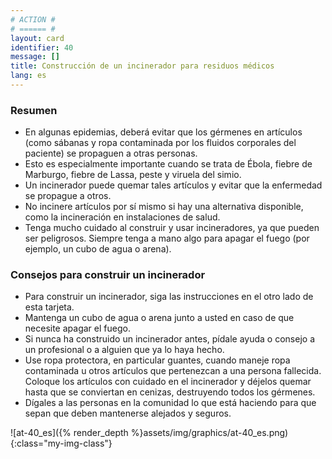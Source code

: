 ```yaml
---
# ACTION #
# ====== #
layout: card
identifier: 40
message: []
title: Construcción de un incinerador para residuos médicos
lang: es
---
```


### Resumen

- En algunas epidemias, deberá evitar que los gérmenes en artículos (como sábanas y ropa contaminada por los fluidos corporales del paciente) se propaguen a otras personas.
- Esto es especialmente importante cuando se trata de Ébola, fiebre de Marburgo, fiebre de Lassa, peste y viruela del simio.
- Un incinerador puede quemar tales artículos y evitar que la enfermedad se propague a otros.
- No incinere artículos por sí mismo si hay una alternativa disponible, como la incineración en instalaciones de salud.
- Tenga mucho cuidado al construir y usar incineradores, ya que pueden ser peligrosos. Siempre tenga a mano algo para apagar el fuego (por ejemplo, un cubo de agua o arena).

### Consejos para construir un incinerador

- Para construir un incinerador, siga las instrucciones en el otro lado de esta tarjeta.
- Mantenga un cubo de agua o arena junto a usted en caso de que necesite apagar el fuego.
- Si nunca ha construido un incinerador antes, pídale ayuda o consejo a un profesional o a alguien que ya lo haya hecho.
- Use ropa protectora, en particular guantes, cuando maneje ropa contaminada u otros artículos que pertenezcan a una persona fallecida. Coloque los artículos con cuidado en el incinerador y déjelos quemar hasta que se conviertan en cenizas, destruyendo todos los gérmenes.
- Dígales a las personas en la comunidad lo que está haciendo para que sepan que deben mantenerse alejados y seguros.

![at-40_es]({% render_depth %}assets/img/graphics/at-40_es.png){:class="my-img-class"}
